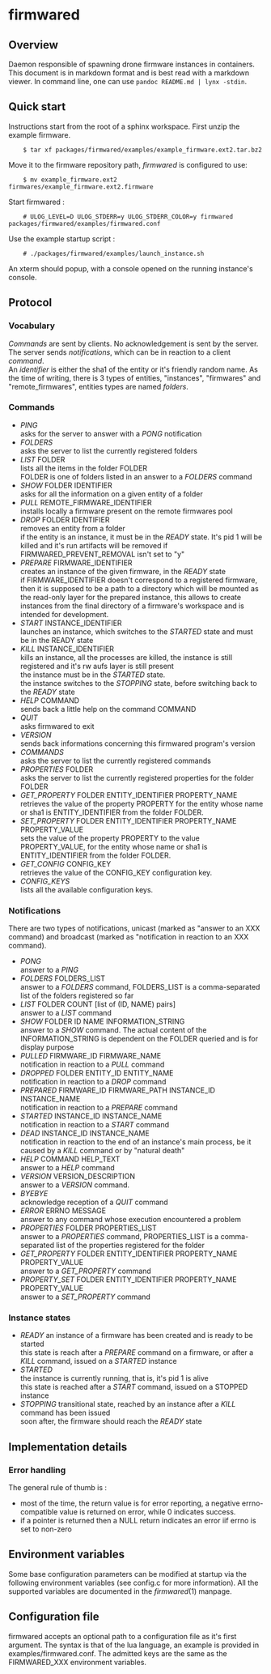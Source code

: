 # firmwared

## Overview

Daemon responsible of spawning drone firmware instances in containers.  
This document is in markdown format and is best read with a markdown viewer. In
command line, one can use `pandoc README.md | lynx -stdin`.

## Quick start

Instructions start from the root of a sphinx workspace. First unzip the example
firmware.

        $ tar xf packages/firmwared/examples/example_firmware.ext2.tar.bz2

Move it to the firmware repository path, *firmwared* is configured to use:

        $ mv example_firmware.ext2 firmwares/example_firmware.ext2.firmware

Start firmwared :

        # ULOG_LEVEL=D ULOG_STDERR=y ULOG_STDERR_COLOR=y firmwared packages/firmwared/examples/firmwared.conf

Use the example startup script :

        # ./packages/firmwared/examples/launch_instance.sh

An xterm should popup, with a console opened on the running instance's console.

## Protocol

### Vocabulary

*Commands* are sent by clients. No acknowledgement is sent by the server. The
server sends *notifications*, which can be in reaction to a client *command*.  
An *identifier* is either the sha1 of the entity or it's friendly random name.
As the time of writing, there is 3 types of entities, "instances", "firmwares"
and "remote\_firmwares", entities types are named *folders*.

### Commands

* *PING*  
  asks for the server to answer with a *PONG* notification
* *FOLDERS*  
  asks the server to list the currently registered folders
* *LIST* FOLDER  
  lists all the items in the folder FOLDER  
  FOLDER is one of folders listed in an answer to a *FOLDERS* command
* *SHOW* FOLDER IDENTIFIER  
  asks for all the information on a given entity of a folder
* *PULL* REMOTE\_FIRMWARE_IDENTIFIER  
  installs locally a firmware present on the remote firmwares pool
* *DROP* FOLDER IDENTIFIER  
  removes an entity from a folder  
  if the entity is an instance, it must be in the *READY* state. It's pid 1 will
  be killed and it's run artifacts will be removed if
  FIRMWARED\_PREVENT\_REMOVAL isn't set to "y"
* *PREPARE* FIRMWARE\_IDENTIFIER  
  creates an instance of the given firmware, in the *READY* state  
  if FIRMWARE\_IDENTIFIER doesn't correspond to a registered firmware, then it
  is supposed to be a path to a directory which will be mounted as the read-only
  layer for the prepared instance, this allows to create instances from the
  final directory of a firmware's workspace and is intended for development.
* *START* INSTANCE\_IDENTIFIER  
  launches an instance, which switches to the *STARTED* state and must be in the
  READY state
* *KILL* INSTANCE\_IDENTIFIER  
  kills an instance, all the processes are killed, the instance is still
  registered and it's rw aufs layer is still present  
  the instance must be in the *STARTED* state.  
  the instance switches to the *STOPPING* state, before switching back to the
  *READY* state
* *HELP* COMMAND  
  sends back a little help on the command COMMAND
* *QUIT*  
  asks firmwared to exit
* *VERSION*  
  sends back informations concerning this firmwared program's version
* *COMMANDS*  
  asks the server to list the currently registered commands
* *PROPERTIES* FOLDER  
  asks the server to list the currently registered properties for the folder
  FOLDER
* *GET\_PROPERTY* FOLDER ENTITY\_IDENTIFIER PROPERTY\_NAME  
  retrieves the value of the property PROPERTY for the entity whose name or sha1
  is ENTITY\_IDENTIFIER from the folder FOLDER.
* *SET\_PROPERTY* FOLDER ENTITY\_IDENTIFIER PROPERTY\_NAME PROPERTY\_VALUE  
  sets the value of the property PROPERTY to the value PROPERTY\_VALUE, for the
  entity whose name or sha1 is ENTITY\_IDENTIFIER from the folder FOLDER.
* *GET_CONFIG* CONFIG_KEY  
  retrieves the value of the CONFIG_KEY configuration key.
* *CONFIG_KEYS*  
  lists all the available configuration keys.

### Notifications

There are two types of notifications, unicast (marked as "answer to an XXX
command) and broadcast (marked as "notification in reaction to an XXX command).

* *PONG*  
  answer to a *PING*
* *FOLDERS* FOLDERS\_LIST  
  answer to a *FOLDERS* command, FOLDERS\_LIST is a comma-separated list of the
  folders registered so far
* *LIST* FOLDER COUNT [list of (ID, NAME) pairs]  
  answer to a *LIST* command
* *SHOW* FOLDER ID NAME INFORMATION\_STRING  
  answer to a *SHOW* command. The actual content of the INFORMATION\_STRING is
  dependent on the FOLDER queried and is for display purpose
* *PULLED* FIRMWARE\_ID FIRMWARE\_NAME  
  notification in reaction to a *PULL* command
* *DROPPED* FOLDER ENTITY\_ID ENTITY\_NAME  
  notification in reaction to a *DROP* command
* *PREPARED* FIRMWARE\_ID FIRMWARE\_PATH INSTANCE\_ID INSTANCE\_NAME  
  notification in reaction to a *PREPARE* command
* *STARTED* INSTANCE\_ID INSTANCE\_NAME  
  notification in reaction to a *START* command
* *DEAD* INSTANCE\_ID INSTANCE\_NAME  
  notification in reaction to the end of an instance's main process, be it
  caused by a *KILL* command or by "natural death"
* *HELP* COMMAND HELP\_TEXT  
  answer to a *HELP* command
* *VERSION* VERSION\_DESCRIPTION  
  answer to a *VERSION* command.
* *BYEBYE*  
  acknowledge reception of a *QUIT* command
* *ERROR* ERRNO MESSAGE  
  answer to any command whose execution encountered a problem
* *PROPERTIES* FOLDER PROPERTIES\_LIST  
  answer to a *PROPERTIES* command, PROPERTIES\_LIST is a comma-separated list
  of the properties registered for the folder
* *GET\_PROPERTY* FOLDER ENTITY\_IDENTIFIER PROPERTY\_NAME PROPERTY\_VALUE  
  answer to a *GET\_PROPERTY* command
* *PROPERTY\_SET* FOLDER ENTITY\_IDENTIFIER PROPERTY\_NAME PROPERTY\_VALUE  
  answer to a *SET\_PROPERTY* command

### Instance states

* *READY*
  an instance of a firmware has been created and is ready to be started  
  this state is reach after a *PREPARE* command on a firmware, or after a *KILL*
  command, issued on a *STARTED* instance
* *STARTED*  
  the instance is currently running, that is, it's pid 1 is alive  
  this state is reached after a *START* command, issued on a STOPPED instance
* *STOPPING*
  transitional state, reached by an instance after a *KILL* command has been
  issued  
  soon after, the firmware should reach the *READY* state

## Implementation details

### Error handling

The general rule of thumb is :

 * most of the time, the return value is for error reporting, a negative errno-
 compatible value is returned on error, while 0 indicates success.
 * if a pointer is returned then a NULL return indicates an error iif errno is
 set to non-zero

## Environment variables

Some base configuration parameters can be modified at startup via the following
environment variables (see config.c for more information). All the supported
variables are documented in the *firmwared*(1) manpage.

## Configuration file

firmwared accepts an optional path to a configuration file as it's first
argument. The syntax is that of the lua language, an example is provided in
examples/firmwared.conf. The admitted keys are the same as the FIRMWARED_XXX
environment variables.